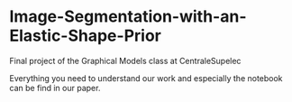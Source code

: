 # Image-Segmentation-with-an-Elastic-Shape-Prior
Final project of the Graphical Models class at CentraleSupelec


Everything you need to understand our work and especially the notebook can be find in our paper.
